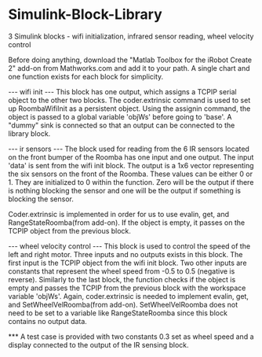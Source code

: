 # Simulink-Block-Library
3 Simulink blocks - wifi initialization, infrared sensor reading, wheel velocity control

Before doing anything, download the "Matlab Toolbox for the iRobot Create 2" add-on from Mathworks.com and add it to your path. A single chart and one function exists for each block for simplicity.

--- wifi init ---
This block has one output, which assigns a TCPIP serial object to the other two blocks. The coder.extrinsic command is used to set up RoombaWifiInit as a persistent object. Using the assignin command, the object is passed to a global variable 'objWs' before going to 'base'. A "dummy" sink is connected so that an output can be connected to the library block.

--- ir sensors ---
The block used for reading from the 6 IR sensors located on the front bumper of the Roomba has one input and one output. The input 'data' is sent from the wifi init block. The output is a 1x6 vector representing the six sensors on the front of the Roomba. These values can be either 0 or 1. They are initialized to 0 within the function. Zero will be the output if there is nothing blocking the sensor and one will be the output if something is blocking the sensor.

Coder.extrinsic is implemented in order for us to use evalin, get, and RangeStateRoomba(from add-on). If the object is empty, it passes on the TCPIP object from the previous block.

--- wheel velocity control ---
This block is used to control the speed of the left and right motor. Three inputs and no outputs exists in this block. The first input is the TCPIP object from the wifi init block. Two other inputs are constants that represent the wheel speed from -0.5 to 0.5 (negative is reverse). Similarly to the last block, the function checks if the object is empty and passes the TCPIP from the previous block with the workspace variable 'objWs'. Again, coder.extrinsic is needed to implement evalin, get, and SetWheelVelRoomba(from add-on). SetWheelVelRoomba does not need to be set to a variable like RangeStateRoomba since this block contains no output data.


*** A test case is provided with two constants 0.3 set as wheel speed and a display connected to the output of the IR sensing block.
